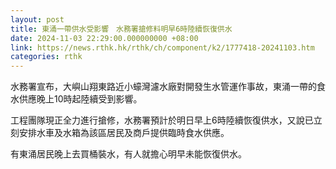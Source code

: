 ```yaml
---
layout: post
title: 東涌一帶供水受影響　水務署搶修料明早6時陸續恢復供水
date: 2024-11-03 22:29:00.000000000 +08:00
link: https://news.rthk.hk/rthk/ch/component/k2/1777418-20241103.htm
categories: rthk
---
```


水務署宣布，大嶼山翔東路近小蠔灣濾水廠對開發生水管運作事故，東涌一帶的食水供應晚上10時起陸續受到影響。

工程團隊現正全力進行搶修，水務署預計於明日早上6時陸續恢復供水，又說已立刻安排水車及水箱為該區居民及商戶提供臨時食水供應。

有東涌居民晚上去買桶裝水，有人就擔心明早未能恢復供水。
